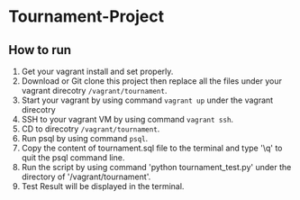 # Tournament-Project
## How to run
1. Get your vagrant install and set properly.
2. Download or Git clone this project then replace all the files under your vagrant  direcotry `/vagrant/tournament`.
3. Start your vagrant by using command `vagrant up` under the vagrant direcotry
4. SSH to your vagrant VM by using command `vagrant ssh`.
5. CD to direcotry `/vagrant/tournament`.
6. Run psql by using command `psql`.
7. Copy the content of tournament.sql file to the terminal and type '\q' to quit the psql command line.
8. Run the script by using command 'python tournament_test.py' under the directory of '/vagrant/tournament'.
9. Test Result will be displayed in the terminal.
